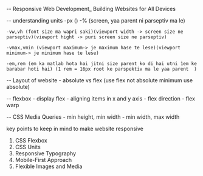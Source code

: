 -- Responsive Web Development_ Building Websites for All Devices

-- understanding units
    -px ()
    -% (screen, yaa parent ni parseptiv ma le)

    -vw,vh (font size ma wapri saki)(viewport width -> screen size ne parseptiv)(viewport hight -> puri screen size ne parseptiv)

    -vmax,vmin (viewport maximum-> je maximum hase te lese)(viewport minimum-> je minimum hase te lese)

    -em,rem (em ka matlab hota hai jitni size parent ko di hai utni 1em ke barabar hoti hai) (1 rem = 16px root ke parspektiv ma le yaa parent  )

-- Layout of website
    - absolute vs flex (use flex not absolute minimum use absolute)

-- flexbox
    - display flex
    - aligning items in x and y axis
    - flex direction
    - flex warp

-- CSS Media Queries
    - min height, min width
    - min width, max width

key points to keep in mind to make website responsive

1. CSS Flexbox
2. CSS Units
3. Responsive Typography
4. Mobile-First Approach
5. Flexible Images and Media
